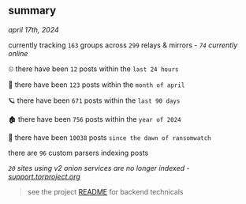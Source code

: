 
## summary
_april 17th, 2024_

currently tracking `163` groups across `299` relays & mirrors - _`74` currently online_

⏲ there have been `12` posts within the `last 24 hours`

🦈 there have been `123` posts within the `month of april`

🪐 there have been `671` posts within the `last 90 days`

🏚 there have been `756` posts within the `year of 2024`

🦕 there have been `10038` posts `since the dawn of ransomwatch`

there are `96` custom parsers indexing posts

_`20` sites using v2 onion services are no longer indexed - [support.torproject.org](https://support.torproject.org/onionservices/v2-deprecation/)_

> see the project [README](https://github.com/joshhighet/ransomwatch#ransomwatch--) for backend technicals
